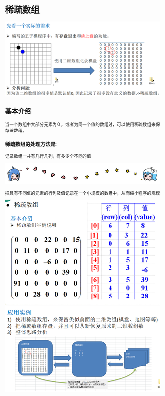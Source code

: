 
# 稀疏数组

![image_8](../img/QQ截图20210219110745.png)

## 基本介绍

当一个数组中大部分元素为０，或者为同一个值的数组时，可以使用稀疏数组来保存该数组。

### 稀疏数组的处理方法是:
记录数组一共有几行几列，有多少个不同的值



![哔哩哔哩动画](../img/bilibili_line.png)



把具有不同值的元素的行列及值记录在一个小规模的数组中，从而缩小程序的规模



![image_8](../img/QQ截图20210219110613.png)
![image_8](../img/QQ截图20210219095022.png)




